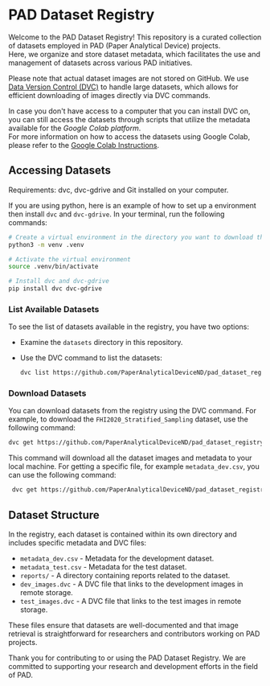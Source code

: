 # PAD Dataset Registry

Welcome to the PAD Dataset Registry! This repository is a curated collection of datasets employed in PAD (Paper Analytical Device) projects.\
Here, we organize and store dataset metadata, which facilitates the use and management of datasets across various PAD initiatives.

Please note that actual dataset images are not stored on GitHub. We use [Data Version Control (DVC)](https://dvc.org/doc/use-cases/data-registry) to handle large datasets, which allows for efficient downloading of images directly via DVC commands.

In case you don't have access to a computer that you can install DVC on, you can still access the datasets through scripts that utilize the metadata available for the *Google Colab platform*.\
For more information on how to access the datasets using Google Colab, please refer to the [Google Colab Instructions](gcolab_instructions/README.md).


## Accessing Datasets
Requirements: dvc, dvc-gdrive and Git installed on your computer.

If you are using python, here is an example of how to set up a environment then install `dvc` and `dvc-gdrive`.
In your terminal, run the following commands:

```bash
# Create a virtual environment in the directory you want to download the datasets
python3 -m venv .venv

# Activate the virtual environment
source .venv/bin/activate

# Install dvc and dvc-gdrive
pip install dvc dvc-gdrive

```

### List Available Datasets 

To see the list of datasets available in the registry, you have two options:

- Examine the `datasets` directory in this repository.
- Use the DVC command to list the datasets:

    ```bash
    dvc list https://github.com/PaperAnalyticalDeviceND/pad_dataset_registry datasets
    ```

### Download Datasets 

You can download datasets from the registry using the DVC command. For example, to download the `FHI2020_Stratified_Sampling` dataset, use the following command:

```bash
dvc get https://github.com/PaperAnalyticalDeviceND/pad_dataset_registry datasets/FHI2020_Stratified_Sampling
```

This command will download all the dataset images and metadata to your local machine.
For getting a specific file, for example `metadata_dev.csv`, you can use the following command:

```bash
 dvc get https://github.com/PaperAnalyticalDeviceND/pad_dataset_registry datasets/FHI2020_Stratified_Sampling/metadata_dev.csv
```

## Dataset Structure

In the registry, each dataset is contained within its own directory and includes specific metadata and DVC files:

- `metadata_dev.csv` - Metadata for the development dataset.
- `metadata_test.csv` - Metadata for the test dataset.
- `reports/` - A directory containing reports related to the dataset.
- `dev_images.dvc` - A DVC file that links to the development images in remote storage.
- `test_images.dvc` - A DVC file that links to the test images in remote storage.

These files ensure that datasets are well-documented and that image retrieval is straightforward for researchers and contributors working on PAD projects.

Thank you for contributing to or using the PAD Dataset Registry. We are committed to supporting your research and development efforts in the field of PAD.